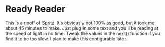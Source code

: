 Ready Reader
=================
This is a ripoff of [Spritz](http://www.spritzinc.com/). It's obviously not 100% as good, but it took me
about 45 minutes to make. Just plug in some text and you'll be reading at the
speed of light in no time. Tweak the values in the next() function if you find
it to be too slow. I plan to make this configurable later.

